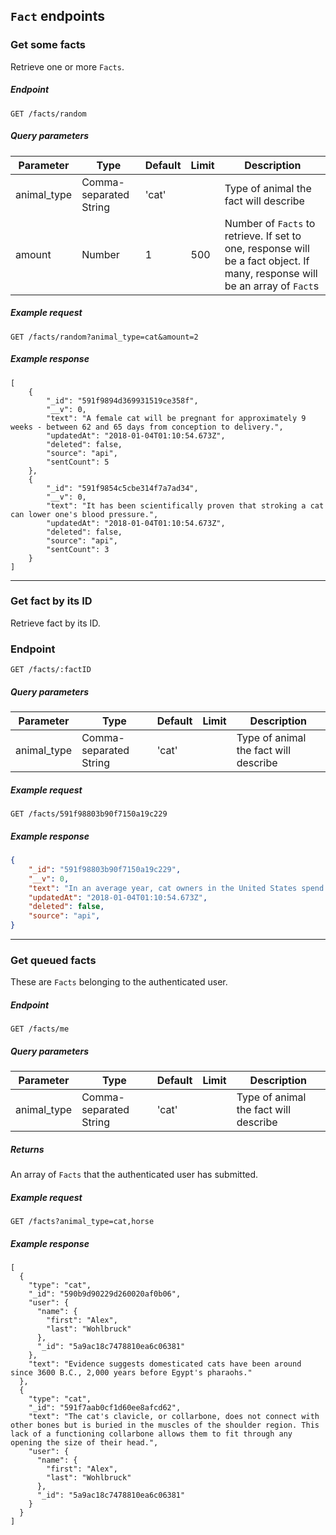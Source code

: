 ## `Fact` endpoints

### Get some facts

Retrieve one or more `Facts`.

##### Endpoint
`GET /facts/random`

##### Query parameters

| Parameter   | Type                   | Default | Limit | Description                                                                                                                                           |
| ----------- | ---------------------- | ------- | ----- | ----------------------------------------------------------------------------------------------------------------------------------------------------- |
| animal_type | Comma-separated String | 'cat'   |       | Type of animal the fact will describe                                                                                       |
| amount      | Number                 | 1       | 500   | Number of `Facts` to retrieve. If set to one, response will be a fact object. If many, response will be an array of `Fact`s |

##### Example request
`GET /facts/random?animal_type=cat&amount=2`

##### Example response
```
[
	{
		"_id": "591f9894d369931519ce358f",
		"__v": 0,
		"text": "A female cat will be pregnant for approximately 9 weeks - between 62 and 65 days from conception to delivery.",
		"updatedAt": "2018-01-04T01:10:54.673Z",
		"deleted": false,
		"source": "api",
		"sentCount": 5
	},
	{
		"_id": "591f9854c5cbe314f7a7ad34",
		"__v": 0,
		"text": "It has been scientifically proven that stroking a cat can lower one's blood pressure.",
		"updatedAt": "2018-01-04T01:10:54.673Z",
		"deleted": false,
		"source": "api",
		"sentCount": 3
	}
]
```

---

### Get fact by its ID

Retrieve fact by its ID. 

### Endpoint
`GET /facts/:factID`

##### Query parameters

| Parameter   | Type                   | Default | Limit | Description |
| ----------- | ---------------------- | ------- | ----- | ----------- |
| animal_type | Comma-separated String | 'cat'   |       | Type of animal the fact will describe |

##### Example request
`GET /facts/591f98803b90f7150a19c229`

##### Example response
```json
{
    "_id": "591f98803b90f7150a19c229",
    "__v": 0,
    "text": "In an average year, cat owners in the United States spend over $2 billion on cat food.",
    "updatedAt": "2018-01-04T01:10:54.673Z",
    "deleted": false,
    "source": "api",
}
```

---

### Get queued facts

These are `Facts` belonging to the authenticated user.

##### Endpoint
`GET /facts/me`

##### Query parameters

| Parameter   | Type                   | Default | Limit | Description |
| ----------- | ---------------------- | ------- | ----- | ----------- |
| animal_type | Comma-separated String | 'cat'   |       | Type of animal the fact will describe |

##### Returns
An array of `Facts` that the authenticated user has submitted.

##### Example request
`GET /facts?animal_type=cat,horse`

##### Example response

```
[
  {
    "type": "cat",
    "_id": "590b9d90229d260020af0b06",
    "user": {
      "name": {
        "first": "Alex",
        "last": "Wohlbruck"
      },
      "_id": "5a9ac18c7478810ea6c06381"
    },
    "text": "Evidence suggests domesticated cats have been around since 3600 B.C., 2,000 years before Egypt's pharaohs."
  },
  {
    "type": "cat",
    "_id": "591f7aab0cf1d60ee8afcd62",
    "text": "The cat's clavicle, or collarbone, does not connect with other bones but is buried in the muscles of the shoulder region. This lack of a functioning collarbone allows them to fit through any opening the size of their head.",
    "user": {
      "name": {
        "first": "Alex",
        "last": "Wohlbruck"
      },
      "_id": "5a9ac18c7478810ea6c06381"
    }
  }
]
```
